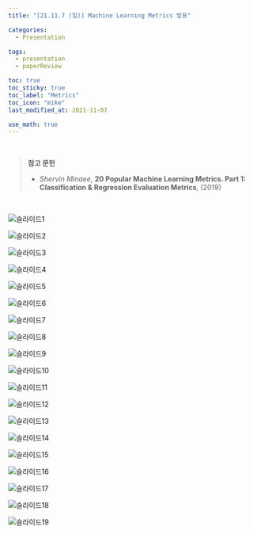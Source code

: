```yaml
---
title: "[21.11.7 (일)] Machine Learning Metrics 발표"

categories:
  - Presentation

tags:
  - presentation
  - paperReview

toc: true
toc_sticky: true
toc_label: "Metrics"
toc_icon: "mike"
last_modified_at: 2021-11-07

use_math: true
---
```


<br>

>**참고 문헌**
>
>* *Shervin Minaee*, **20 Popular Machine Learning Metrics. Part 1: Classification & Regression Evaluation Metrics**, (2019)


<br>


![슬라이드1](https://user-images.githubusercontent.com/93882395/235568393-ecfa3ba9-7735-4307-8128-f17a99d9900f.PNG)

![슬라이드2](https://user-images.githubusercontent.com/93882395/235568397-391defbf-a450-452c-a188-52e67d801950.PNG)

![슬라이드3](https://user-images.githubusercontent.com/93882395/235568400-fce59e05-6873-4e58-b275-faf756b76191.PNG)

![슬라이드4](https://user-images.githubusercontent.com/93882395/235568402-ec417026-6e53-4e6e-bdf0-faa3adf723b8.PNG)

![슬라이드5](https://user-images.githubusercontent.com/93882395/235568404-0b85158e-4a47-416f-b312-55218b21a015.PNG)

![슬라이드6](https://user-images.githubusercontent.com/93882395/235568406-5445b154-f54b-4784-a299-02c499dc5d18.PNG)

![슬라이드7](https://user-images.githubusercontent.com/93882395/235568407-8763b300-5a6a-4d5d-a34f-1dd317d0a022.PNG)

![슬라이드8](https://user-images.githubusercontent.com/93882395/235568408-4fdb6c46-10ca-46a3-8ea4-e23aa4204c4e.PNG)

![슬라이드9](https://user-images.githubusercontent.com/93882395/235568411-9dc64095-c0a1-4d63-8477-9287e46e099e.PNG)

![슬라이드10](https://user-images.githubusercontent.com/93882395/235568412-24cd55d8-28f4-48be-900b-4d0575ddff45.PNG)

![슬라이드11](https://user-images.githubusercontent.com/93882395/235568414-7883a1d0-571a-4dda-8fb4-2c5766f43dd7.PNG)

![슬라이드12](https://user-images.githubusercontent.com/93882395/235568415-0c0921fd-6ef6-4c72-8df3-3ce34c51c50c.PNG)

![슬라이드13](https://user-images.githubusercontent.com/93882395/235568417-29364a5d-a63b-4c9b-9d31-7ec5bf13d3cd.PNG)

![슬라이드14](https://user-images.githubusercontent.com/93882395/235568418-a2ca1887-7745-4d59-ad23-4ec1686d1256.PNG)

![슬라이드15](https://user-images.githubusercontent.com/93882395/235568419-0a45a620-4305-4822-811b-ab9985757690.PNG)

![슬라이드16](https://user-images.githubusercontent.com/93882395/235568420-0579da3e-52eb-46a4-ae5f-0bdda9d51be6.PNG)

![슬라이드17](https://user-images.githubusercontent.com/93882395/235568421-bf2e2b09-379f-4825-a4a2-3733f59abe1b.PNG)

![슬라이드18](https://user-images.githubusercontent.com/93882395/235568423-00bc82eb-03bb-472d-b0fc-226aa5f44ee2.PNG)

![슬라이드19](https://user-images.githubusercontent.com/93882395/235568424-0639467e-4dd9-4868-aa12-9adb2b03b7f1.PNG)


